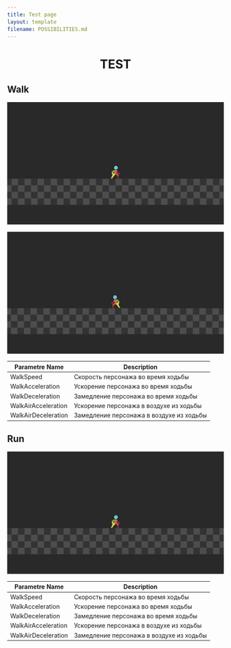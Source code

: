 ```yaml
---
title: Test page
layout: template
filename: POSSIBILITIES.md
---
```


<h1 align="center">TEST</h1>

## Walk

[//]: # (![PlayerColliderExample]&#40;Assets/ForGithub/640_360_25frames/1_Walk.gif&#41;)

<img src="Assets/ForGithub/640_360_25frames/1_Walk.gif" alt="Walk">

![PlayerColliderExample](Assets/ForGithub/640_360_25frames/2Run.gif)


| Parametre Name           | Description	                               |
|--------------------------|--------------------------------------------|
| WalkSpeed           	    | Скорость персонажа во время ходьбы       	 |
| WalkAcceleration    	    | Ускорение персонажа во время ходьбы      	 |
| WalkDeceleration    	    | Замедление персонажа во время ходьбы     	 |
| WalkAirAcceleration 	    | Ускорение персонажа в воздухе из ходьбы  	 |
| WalkAirDeceleration 	    | Замедление персонажа в воздухе из ходьбы 	 |




## Run

![PlayerColliderExample](Assets/ForGithub/640_360_25frames/1_Walk.gif)

| Parametre Name           | Description	                               |
|--------------------------|--------------------------------------------|
| WalkSpeed           	    | Скорость персонажа во время ходьбы       	 |
| WalkAcceleration    	    | Ускорение персонажа во время ходьбы      	 |
| WalkDeceleration    	    | Замедление персонажа во время ходьбы     	 |
| WalkAirAcceleration 	    | Ускорение персонажа в воздухе из ходьбы  	 |
| WalkAirDeceleration 	    | Замедление персонажа в воздухе из ходьбы 	 |

